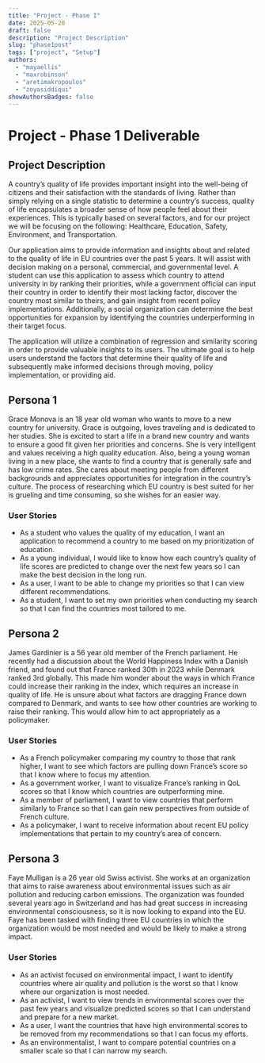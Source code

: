 ```yaml
---
title: "Project - Phase I"
date: 2025-05-20
draft: false
description: "Project Description"
slug: "phase1post"
tags: ["project", "Setup"]
authors:
  - "mayaellis"
  - "maxrobinson"
  - "aretimakropoulos"
  - "zoyasiddiqui"
showAuthorsBadges: false
---
```


# Project - Phase 1 Deliverable

## Project Description
A country’s quality of life provides important insight into the well-being of citizens and their satisfaction with the standards of living. Rather than simply relying on a single statistic to determine a country’s success, quality of life encapsulates a broader sense of how people feel about their experiences. This is typically based on several factors, and for our project we will be focusing on the following: Healthcare, Education, Safety, Environment, and Transportation.

Our application aims to provide information and insights about and related to the quality of life in EU countries over the past 5 years. It will assist with decision making on a personal, commercial, and governmental level. A student can use this application to assess which country to attend university in by ranking their priorities, while a government official can input their country in order to identify their most lacking factor, discover the country most similar to theirs, and gain insight from recent policy implementations. Additionally, a social organization can determine the best opportunities for expansion by identifying the countries underperforming in their target focus. 

The application will utilize a combination of regression and similarity scoring in order to provide valuable insights to its users. The ultimate goal is to help users understand the factors that determine their quality of life and subsequently make informed decisions through moving, policy implementation, or providing aid.

## Persona 1
Grace Monova is an 18 year old woman who wants to move to a new country for university. Grace is outgoing, loves traveling and is dedicated to her studies. She is excited to start a life in a brand new country and wants to ensure a good fit given her priorities and concerns. She is very intelligent and values receiving a high quality education. Also, being a young woman living in a new place, she wants to find a country that is generally safe and has low crime rates. She cares about meeting people from different backgrounds and appreciates opportunities for integration in the country’s culture. The process of researching which EU country is best suited for her is grueling and time consuming, so she wishes for an easier way.

### User Stories
- As a student who values the quality of my education, I want an application to recommend a country to me based on my prioritization of education.
- As a young individual, I would like to know how each country’s quality of life scores are predicted to change over the next few years so I can make the best decision in the long run.
- As a user, I want to be able to change my priorities so that I can view different recommendations.
- As a student, I want to set my own priorities when conducting my search so that I can find the countries most tailored to me.

## Persona 2
James Gardinier is a 56 year old member of the French parliament. He recently had a discussion about the World Happiness Index with a Danish friend, and found out that France ranked 30th in 2023 while Denmark ranked 3rd globally. This made him wonder about the ways in which France could increase their ranking in the index, which requires an increase in quality of life. He is unsure about what factors are dragging France down compared to Denmark, and wants to see how other countries are working to raise their ranking. This would allow him to act appropriately as a policymaker.

### User Stories
- As a French policymaker comparing my country to those that rank higher, I want to see which factors are pulling down France’s score so that I know where to focus my attention.
- As a government worker, I want to visualize France’s ranking in QoL scores so that I know which countries are outperforming mine.
- As a member of parliament, I want to view countries that perform similarly to France so that I can gain new perspectives from outside of French culture.
- As a policymaker, I want to receive information about recent EU policy implementations that pertain to my country’s area of concern.

## Persona 3
Faye Mulligan is a 26 year old Swiss activist. She works at an organization that aims to raise awareness about environmental issues such as air pollution and reducing carbon emissions. The organization was founded several years ago in Switzerland and has had great success in increasing environmental consciousness, so it is now looking to expand into the EU. Faye has been tasked with finding three EU countries in which the organization would be most needed and would be likely to make a strong impact.

### User Stories
- As an activist focused on environmental impact, I want to identify countries where air quality and pollution is the worst so that I know where our organization is most needed.
- As an activist, I want to view trends in environmental scores over the past few years and visualize predicted scores so that I can understand and prepare for a new market.
- As a user, I want the countries that have high environmental scores to be removed from my recommendations so that I can focus my efforts.
- As an environmentalist, I want to compare potential countries on a smaller scale so that I can narrow my search.